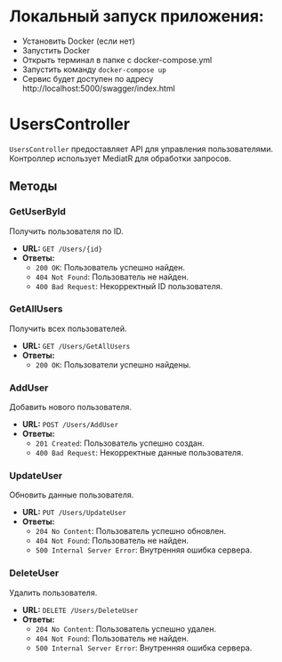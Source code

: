 # Локальный запуск приложения:
- Установить Docker (если нет)
- Запустить Docker
- Открыть терминал в папке с docker-compose.yml
- Запустить команду ```docker-compose up```
- Сервис будет доступен по адресу http://localhost:5000/swagger/index.html

# UsersController

`UsersController` предоставляет API для управления пользователями. Контроллер использует MediatR для обработки запросов.

## Методы

### GetUserById

Получить пользователя по ID.

- **URL:** `GET /Users/{id}`
- **Ответы:**
  - `200 OK`: Пользователь успешно найден.
  - `404 Not Found`: Пользователь не найден.
  - `400 Bad Request`: Некорректный ID пользователя.

### GetAllUsers

Получить всех пользователей.

- **URL:** `GET /Users/GetAllUsers`
- **Ответы:**
  - `200 OK`: Пользователи успешно найдены.

### AddUser

Добавить нового пользователя.

- **URL:** `POST /Users/AddUser`
- **Ответы:**
  - `201 Created`: Пользователь успешно создан.
  - `400 Bad Request`: Некорректные данные пользователя.

### UpdateUser

Обновить данные пользователя.

- **URL:** `PUT /Users/UpdateUser`
- **Ответы:**
  - `204 No Content`: Пользователь успешно обновлен.
  - `404 Not Found`: Пользователь не найден.
  - `500 Internal Server Error`: Внутренняя ошибка сервера.

### DeleteUser

Удалить пользователя.

- **URL:** `DELETE /Users/DeleteUser`
- **Ответы:**
  - `204 No Content`: Пользователь успешно удален.
  - `404 Not Found`: Пользователь не найден.
  - `500 Internal Server Error`: Внутренняя ошибка сервера.


